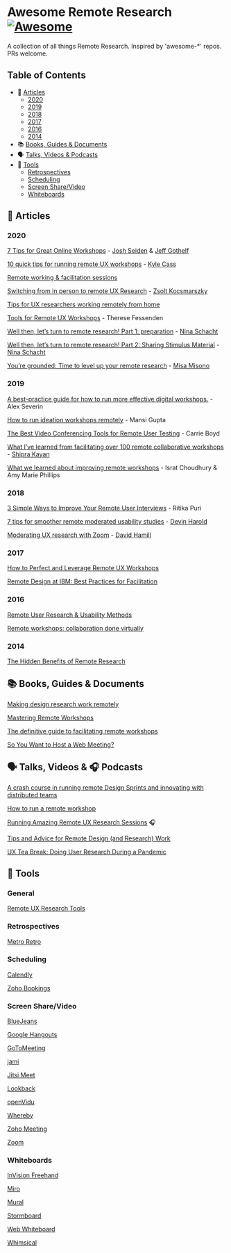 # Awesome Remote Research [![Awesome](https://awesome.re/badge.svg)](https://awesome.re)
A collection of all things Remote Research. Inspired by 'awesome-*' repos. PRs welcome.

## Table of Contents

- 📝 [Articles](#-articles)
  - [2020](#2020)
  - [2019](#2019)
  - [2018](#2018)
  - [2017](#2017)
  - [2016](#2016)
  - [2014](#2014)
- 📚 [Books, Guides & Documents](#-books-guides--documents)
- 🗣 [Talks, Videos & Podcasts](#-talks-videos---podcasts)
- 🧰 [Tools](#-tools)
  - [Retrospectives](#retrospectives)
  - [Scheduling](#scheduling)
  - [Screen Share/Video](#screen-sharevideo)
  - [Whiteboards](#whiteboards)

## 📝 Articles

### 2020

[7 Tips for Great Online Workshops](https://medium.com/@jseiden/7-tips-for-great-online-workshops-c13a3dfa462d) - [Josh Seiden](https://twitter.com/jseiden/) & [Jeff Gothelf](https://twitter.com/jboogie/)

[10 quick tips for running remote UX workshops](https://uxdesign.cc/running-remote-ux-workshops-d75fd6b9febe) - [Kyle Cass](https://twitter.com/kyecass)

[Remote working &  facilitation sessions ](https://www.thisismilk.co.uk/blog/remote-working-facilitation-sessions)

[Switching from in person to remote UX Research](https://www.hellopingpong.com/blog/switching-from-in-person-to-remote-ux-research-in-the-time-of-coronavirus) - [Zsolt Kocsmarszky](https://twitter.com/kocsmy)

[Tips for UX researchers working remotely from home](https://medium.com/@sticktail/tips-for-ux-researchers-working-remotely-from-home-7acad825e866)

[Tools for Remote UX Workshops](https://www.nngroup.com/articles/tools-remote-ux-workshops/) - Therese Fessenden

[Well then, let’s turn to remote research! Part 1: preparation](https://www.linkedin.com/pulse/well-lets-turn-remote-research-part-1-preparation-nina-schacht/) - [Nina Schacht](https://twitter.com/NinBerlin)

[Well then, let’s turn to remote research! Part 2: Sharing Stimulus Material](https://www.linkedin.com/pulse/well-lets-turn-remote-research-part-2-sharing-stimulus-nina-schacht/) - [Nina Schacht](https://twitter.com/NinBerlin)

[You’re grounded: Time to level up your remote research](https://medium.com/@misamisono/youre-grounded-time-to-level-up-your-remote-research-dbac3e63fadb) - [Misa Misono](https://twitter.com/misamisono)

### 2019

[A best-practice guide for how to run more effective digital workshops.](https://uxdesign.cc/the-future-of-the-workshop-is-remote-a3e2b4b6249c) - Alex Severin

[How to run ideation workshops remotely](https://medium.com/unconform-stories/how-to-run-ideation-workshops-remotely-ac76e495ba27) - Mansi Gupta

[The Best Video Conferencing Tools for Remote User Testing](https://www.userinterviews.com/blog/the-best-video-conferencing-tools-for-remote-user-testing) - Carrie Boyd

[What I’ve learned from facilitating over 100 remote collaborative workshops](https://miro.com/blog/100-remote-workshops-learnings/) - [Shipra Kayan](https://twitter.com/skayan)

[What we learned about improving remote workshops](https://www.dxw.com/2019/10/what-we-learned-about-improving-remote-workshops/) - Israt Choudhury & Amy Marie Phillips

### 2018

[3 Simple Ways to Improve Your Remote User Interviews](https://www.userinterviews.com/blog/3-simple-ways-to-improve-your-remote-user-interviews) - Ritika Puri

[7 tips for smoother remote moderated usability studies](https://www.usertesting.com/blog/7-tips-smoother-remote-moderated-usability-studies) - [Devin Harold](https://twitter.com/DevinHarold)

[Moderating UX research with Zoom](https://uxdesign.cc/moderating-ux-research-with-zoom-1d4e89614277) - [David Hamill](https://twitter.com/dav_hamill)

### 2017

[How to Perfect and Leverage Remote UX Workshops](https://www.toptal.com/designers/ux/mastering-remote-ux-workshops)

[Remote Design at IBM: Best Practices for Facilitation](https://blog.mural.co/2017/03/30/remote-design-at-ibm)

### 2016

[Remote User Research & Usability Methods](https://uxmag.com/articles/remote-user-research-usability-methods)

[Remote workshops: collaboration done virtually](https://hanno.co/blog/remote-workshops/)

### 2014

[The Hidden Benefits of Remote Research](https://www.uxbooth.com/articles/hidden-benefits-remote-research/)

## 📚 Books, Guides & Documents

[Making design research work remotely](https://docs.google.com/presentation/d/1T0sjyDlvCRJG95q9LYmPiPaU8baLG7L2IQwRpNsfq2M/edit#slide=id.g4e808df0f1_2_208)

[Mastering Remote Workshops](https://docs.google.com/document/d/1zL_pkVKR57KOO4zqXUwUpfKd0MzPOue3-GQ6mUDu_fQ/edit)

[The definitive guide to facilitating remote workshops](https://mural.co/ebook)

[So You Want to Host a Web Meeting?](http://www.fullcirc.com/wp/wp-content/uploads/2015/12/SoYouWanttoHostaWebMeeting.pdf)

## 🗣 Talks, Videos & 🎧 Podcasts

[A crash course in running remote Design Sprints and innovating with distributed teams](https://www.youtube.com/watch?v=BpM_FO3ucQA)

[How to run a remote workshop](https://www.youtube.com/watch?v=wQpA_OMJGV0)

[Running Amazing Remote UX Research Sessions](https://www.userinterviews.com/blog/running-amazing-remote-ux-research-sessions-with-sonya-badigian) 🎧

[Tips and Advice for Remote Design (and Research) Work](https://vimeo.com/397237913)

[UX Tea Break: Doing User Research During a Pandemic](https://www.youtube.com/watch?v=KQHQ2i_S8aM)

## 🧰 Tools

### General

[Remote UX Research Tools](http://remoteresear.ch/tools/)

### Retrospectives

[Metro Retro](https://metroretro.io/)

### Scheduling

[Calendly](https://calendly.com/)

[Zoho Bookings](https://www.zoho.com/bookings/)

### Screen Share/Video

[BlueJeans](https://www.bluejeans.com/)

[Google Hangouts](https://hangouts.google.com/)

[GoToMeeting](https://www.gotomeeting.com/)

[jami](https://jami.net/)

[Jitsi Meet](https://meet.jit.si/)

[Lookback](https://lookback.io/)

[openVidu](https://openvidu.io/)

[Whereby](https://whereby.com/)

[Zoho Meeting](https://www.zoho.com/meeting/)

[Zoom](https://zoom.us/)

### Whiteboards

[InVision Freehand](https://www.invisionapp.com/feature/freehand)

[Miro](https://miro.com/)

[Mural](https://mural.co/)

[Stormboard](http://stormboard.com/)

[Web Whiteboard](https://www.webwhiteboard.com/)

[Whimsical](https://whimsical.com/)
